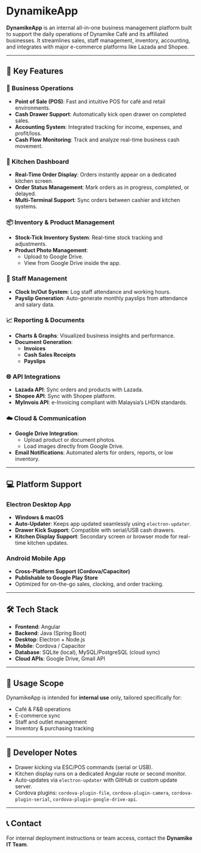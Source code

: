 # DynamikeApp

**DynamikeApp** is an internal all-in-one business management platform built to support the daily operations of Dynamike Café and its affiliated businesses. It streamlines sales, staff management, inventory, accounting, and integrates with major e-commerce platforms like Lazada and Shopee.

---

## 🚀 Key Features

### 🔧 Business Operations
- **Point of Sale (POS)**: Fast and intuitive POS for café and retail environments.
- **Cash Drawer Support**: Automatically kick open drawer on completed sales.
- **Accounting System**: Integrated tracking for income, expenses, and profit/loss.
- **Cash Flow Monitoring**: Track and analyze real-time business cash movement.

### 🍳 Kitchen Dashboard
- **Real-Time Order Display**: Orders instantly appear on a dedicated kitchen screen.
- **Order Status Management**: Mark orders as in progress, completed, or delayed.
- **Multi-Terminal Support**: Sync orders between cashier and kitchen systems.

### 📦 Inventory & Product Management
- **Stock-Tick Inventory System**: Real-time stock tracking and adjustments.
- **Product Photo Management**:
  - Upload to Google Drive.
  - View from Google Drive inside the app.

### 👥 Staff Management
- **Clock In/Out System**: Log staff attendance and working hours.
- **Payslip Generation**: Auto-generate monthly payslips from attendance and salary data.

### 📈 Reporting & Documents
- **Charts & Graphs**: Visualized business insights and performance.
- **Document Generation**:
  - **Invoices**
  - **Cash Sales Receipts**
  - **Payslips**

### 🌐 API Integrations
- **Lazada API**: Sync orders and products with Lazada.
- **Shopee API**: Sync with Shopee platform.
- **MyInvois API**: e-Invoicing compliant with Malaysia’s LHDN standards.

### ☁️ Cloud & Communication
- **Google Drive Integration**: 
  - Upload product or document photos.
  - Load images directly from Google Drive.
- **Email Notifications**: Automated alerts for orders, reports, or low inventory.

---

## 💻 Platform Support

### Electron Desktop App
- **Windows & macOS**
- **Auto-Updater**: Keeps app updated seamlessly using `electron-updater`.
- **Drawer Kick Support**: Compatible with serial/USB cash drawers.
- **Kitchen Display Support**: Secondary screen or browser mode for real-time kitchen updates.

### Android Mobile App
- **Cross-Platform Support (Cordova/Capacitor)**
- **Publishable to Google Play Store**
- Optimized for on-the-go sales, clocking, and order tracking.

---

## 🛠️ Tech Stack

- **Frontend**: Angular
- **Backend**: Java (Spring Boot)
- **Desktop**: Electron + Node.js
- **Mobile**: Cordova / Capacitor
- **Database**: SQLite (local), MySQL/PostgreSQL (cloud sync)
- **Cloud APIs**: Google Drive, Gmail API

---

## 🏢 Usage Scope

DynamikeApp is intended for **internal use** only, tailored specifically for:
- Café & F&B operations
- E-commerce sync
- Staff and outlet management
- Inventory & purchasing tracking

---

## 🔧 Developer Notes

- Drawer kicking via ESC/POS commands (serial or USB).
- Kitchen display runs on a dedicated Angular route or second monitor.
- Auto-updates via `electron-updater` with GitHub or custom update server.
- Cordova plugins: `cordova-plugin-file`, `cordova-plugin-camera`, `cordova-plugin-serial`, `cordova-plugin-google-drive-api`.

---

## 📞 Contact

For internal deployment instructions or team access, contact the **Dynamike IT Team**.

